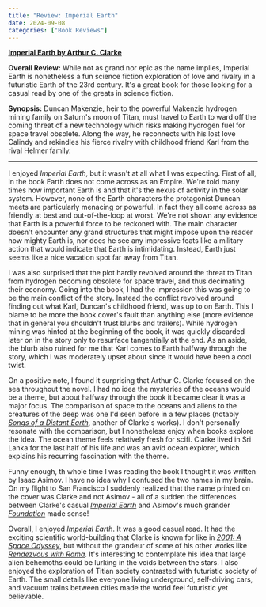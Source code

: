 ```yaml
---
title: "Review: Imperial Earth"
date: 2024-09-08
categories: ["Book Reviews"]
---
```


**[Imperial Earth by Arthur C. Clarke](https://www.goodreads.com/book/show/117840.Imperial_Earth)**

**Overall Review:** While not as grand nor epic as the name implies, Imperial Earth is nonetheless a fun science fiction exploration of love and rivalry in a futuristic Earth of the 23rd century. It's a great book for those looking for a casual read by one of the greats in science fiction.

**Synopsis:** Duncan Makenzie, heir to the powerful Makenzie hydrogen mining family on Saturn's moon of Titan, must travel to Earth to ward off the coming threat of a new technology which risks making hydrogen fuel for space travel obsolete. Along the way, he reconnects with his lost love Calindy and rekindles his fierce rivalry with childhood friend Karl from the rival Helmer family.

---

I enjoyed _Imperial Earth_, but it wasn't at all what I was expecting. First of all, in the book Earth does not come across as an Empire. We're told many times how important Earth is and that it's the nexus of activity in the solar system. However, none of the Earth characters the protagonist Duncan meets are particularly menacing or powerful. In fact they all come across as friendly at best and out-of-the-loop at worst. We're not shown any evidence that Earth is a powerful force to be reckoned with. The main character doesn't encounter any grand structures that might impose upon the reader how mighty Earth is, nor does he see any impressive feats like a military action that would indicate that Earth is intimidating. Instead, Earth just seems like a nice vacation spot far away from Titan.

I was also surprised that the plot hardly revolved around the threat to Titan from hydrogen becoming obsolete for space travel, and thus decimating their economy. Going into the book, I had the impression this was going to be the main conflict of the story. Instead the conflict revolved around finding out what Karl, Duncan's childhood friend, was up to on Earth. This I blame to be more the book cover's fault than anything else (more evidence that in general you shouldn't trust blurbs and trailers). While hydrogen mining was hinted at the beginning of the book, it was quickly discarded later on in the story only to resurface tangentially at the end. As an aside, the blurb also ruined for me that Karl comes to Earth halfway through the story, which I was moderately upset about since it would have been a cool twist.

On a positive note, I found it surprising that Arthur C. Clarke focused on the sea throughout the novel. I had no idea the mysteries of the oceans would be a theme, but about halfway through the book it became clear it was a major focus. The comparison of space to the oceans and aliens to the creatures of the deep was one I'd seen before in a few places (notably [_Songs of a Distant Earth_](https://www.goodreads.com/book/show/117842.Songs_of_Distant_Earth), another of Clarke's works). I don't personally resonate with the comparison, but I nonetheless enjoy when books explore the idea. The ocean theme feels relatively fresh for scifi. Clarke lived in Sri Lanka for the last half of his life and was an avid ocean explorer, which explains his recurring fascination with the theme.

Funny enough, th whole time I was reading the book I thought it was written by Isaac Asimov. I have no idea why I confused the two names in my brain. On my flight to San Francisco I suddenly realized that the name printed on the cover was Clarke and not Asimov - all of a sudden the differences between Clarke's casual [_Imperial Earth_](https://www.goodreads.com/book/show/117840.Imperial_Earth) and Asimov's much grander [_Foundation_](https://www.goodreads.com/book/show/29579.Foundation) made sense!

Overall, I enjoyed _Imperial Earth_. It was a good casual read. It had the exciting scientific world-building that Clarke is known for like in [_2001: A Space Odyssey_](https://www.goodreads.com/book/show/70535.2001), but without the grandeur of some of his other works like [_Rendezvous with Rama_](https://www.goodreads.com/book/show/112537.Rendezvous_with_Rama). It's interesting to contemplate his idea that large alien behemoths could be lurking in the voids between the stars. I also enjoyed the exploration of Titian society contrasted with futuristic society of Earth. The small details like everyone living underground, self-driving cars, and vacuum trains between cities made the world feel futuristic yet believable.